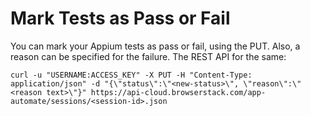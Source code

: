 # Mark Tests as Pass or Fail

You can mark your Appium tests as pass or fail, using the PUT. Also, a reason can be specified for the failure. The REST API for the same:

```
curl -u "USERNAME:ACCESS_KEY" -X PUT -H "Content-Type: application/json" -d "{\"status\":\"<new-status>\", \"reason\":\"<reason text>\"}" https://api-cloud.browserstack.com/app-automate/sessions/<session-id>.json
```

